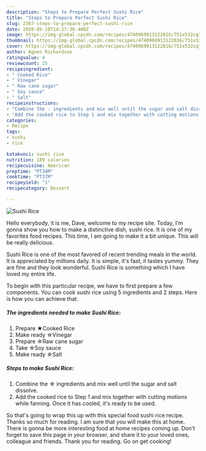 ```yaml
---
description: "Steps to Prepare Perfect Sushi Rice"
title: "Steps to Prepare Perfect Sushi Rice"
slug: 2367-steps-to-prepare-perfect-sushi-rice
date: 2020-05-18T14:27:36.408Z
image: https://img-global.cpcdn.com/recipes/4740969913122816/751x532cq70/sushi-rice-recipe-main-photo.jpg
thumbnail: https://img-global.cpcdn.com/recipes/4740969913122816/751x532cq70/sushi-rice-recipe-main-photo.jpg
cover: https://img-global.cpcdn.com/recipes/4740969913122816/751x532cq70/sushi-rice-recipe-main-photo.jpg
author: Agnes Richardson
ratingvalue: 4
reviewcount: 15
recipeingredient:
- " Cooked Rice"
- " Vinegar"
- " Raw cane sugar"
- " Soy sauce"
- " Salt"
recipeinstructions:
- "Combine the ☆ ingredients and mix well until the sugar and salt dissolve."
- "Add the cooked rice to Step 1 and mix together with cutting motions while fanning. Once it has cooled, it&#39;s ready to be used."
categories:
- Recipe
tags:
- sushi
- rice

katakunci: sushi rice 
nutrition: 189 calories
recipecuisine: American
preptime: "PT34M"
cooktime: "PT37M"
recipeyield: "1"
recipecategory: Dessert

---
```



![Sushi Rice](https://img-global.cpcdn.com/recipes/4740969913122816/751x532cq70/sushi-rice-recipe-main-photo.jpg)

Hello everybody, it is me, Dave, welcome to my recipe site. Today, I'm gonna show you how to make a distinctive dish, sushi rice. It is one of my favorites food recipes. This time, I am going to make it a bit unique. This will be really delicious.

Sushi Rice is one of the most favored of recent trending meals in the world. It is appreciated by millions daily. It is simple, it's fast, it tastes yummy. They are fine and they look wonderful. Sushi Rice is something which I have loved my entire life.




To begin with this particular recipe, we have to first prepare a few components. You can cook sushi rice using 5 ingredients and 2 steps. Here is how you can achieve that.

<!--inarticleads1-->

##### The ingredients needed to make Sushi Rice:

1. Prepare  ★Cooked Rice
1. Make ready  ☆Vinegar
1. Prepare  ☆Raw cane sugar
1. Take  ☆Soy sauce
1. Make ready  ☆Salt




<!--inarticleads2-->

##### Steps to make Sushi Rice:

1. Combine the ☆ ingredients and mix well until the sugar and salt dissolve.
1. Add the cooked rice to Step 1 and mix together with cutting motions while fanning. Once it has cooled, it&#39;s ready to be used.




So that's going to wrap this up with this special food sushi rice recipe. Thanks so much for reading. I am sure that you will make this at home. There is gonna be more interesting food at home recipes coming up. Don't forget to save this page in your browser, and share it to your loved ones, colleague and friends. Thank you for reading. Go on get cooking!
